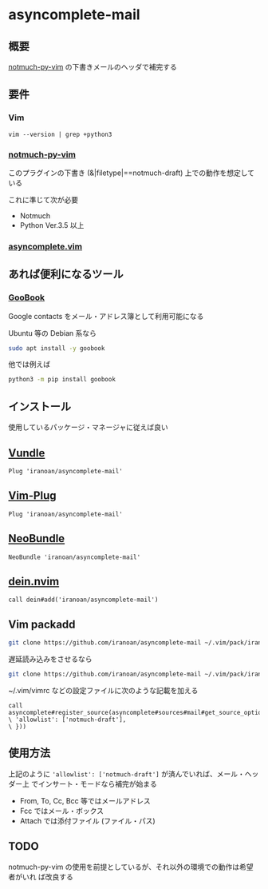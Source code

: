 # asyncomplete-mail

## 概要

[notmuch-py-vim](https://github.com/iranoan/notmuch-py-vim) の下書きメールのヘッダで補完する

## 要件

### Vim

``` vim
vim --version | grep +python3
```

### [notmuch-py-vim](https://github.com/iranoan/notmuch-py-vim)

このプラグインの下書き (&|filetype|==notmuch-draft) 上での動作を想定している

これに準じて次が必要

* Notmuch
* Python Ver.3.5 以上

### [asyncomplete.vim](https://github.com/prabirshrestha/asyncomplete.vim)

## あれば便利になるツール

### [GooBook](https://gitlab.com/goobook/goobook)

Google contacts をメール・アドレス簿として利用可能になる

Ubuntu 等の Debian 系なら

``` sh
sudo apt install -y goobook
```

他では例えば

``` sh
python3 -m pip install goobook
```

## インストール

使用しているパッケージ・マネージャに従えば良い

## [Vundle](https://github.com/gmarik/vundle)

``` vim
Plug 'iranoan/asyncomplete-mail'
```

## [Vim-Plug](https://github.com/junegunn/vim-plug)

``` vim
Plug 'iranoan/asyncomplete-mail'
```

## [NeoBundle](https://github.com/Shougo/neobundle.vim)

``` vim
NeoBundle 'iranoan/asyncomplete-mail'
```

## [dein.nvim](https://github.com/Shougo/dein.vim)

``` vim
call dein#add('iranoan/asyncomplete-mail')
```

## Vim packadd

``` sh
git clone https://github.com/iranoan/asyncomplete-mail ~/.vim/pack/iranoan/start/asyncomplete-mail
```

遅延読み込みをさせるなら

``` sh
git clone https://github.com/iranoan/asyncomplete-mail ~/.vim/pack/iranoan/opt/asyncomplete-mail
```

\~/.vim/vimrc などの設定ファイルに次のような記載を加える

``` vim
call asyncomplete#register_source(asyncomplete#sources#mail#get_source_options({
\ 'allowlist': ['notmuch-draft'],
\ }))
```

## 使用方法

上記のように `'allowlist': ['notmuch-draft']` が済んでいれば、メール・ヘッダー上
でインサート・モードなら補完が始まる

* From, To, Cc, Bcc 等ではメールアドレス
* Fcc ではメール・ボックス
* Attach では添付ファイル (ファイル・パス)

## TODO

notmuch-py-vim の使用を前提としているが、それ以外の環境での動作は希望者がいれ
ば改良する
